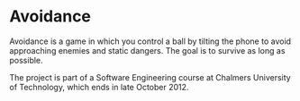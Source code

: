 Avoidance
=========

Avoidance is a game in which you control a ball by tilting the phone to avoid approaching enemies and static dangers. The goal is to survive as long as possible.

The project is part of a Software Engineering course at Chalmers University of Technology, which ends in late October 2012.